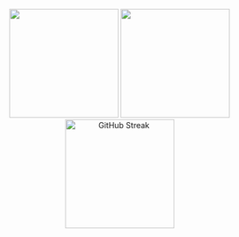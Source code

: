 <p align="center" >
  <img height="197" src="https://github-readme-stats-bqhz.vercel.app/api?username=vhh0106&show_icons=true&hide_border=true&theme=dracula&count_private=true">
  <img height="197" src="https://github-readme-stats.vercel.app/api/top-langs/?username=vhh0106&size_weight=0.1&count_weight=0.9&hide_border=true&layout=compact&theme=dracula&langs_count=10">
  <img height="197" src="https://github-readme-streak-stats.herokuapp.com?user=vhh0106&theme=dracula&hide_border=true&date_format=j%20M%5B%20Y%5D" alt="GitHub Streak" />
</p>
